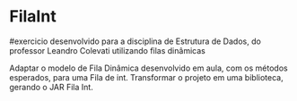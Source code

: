 # FilaInt
#exercicio desenvolvido para a disciplina de Estrutura de Dados, do professor Leandro Colevati utilizando filas dinâmicas

Adaptar o modelo de Fila Dinâmica desenvolvido em aula, com os métodos esperados, para uma Fila de int.
Transformar o projeto em uma biblioteca, gerando o JAR Fila Int.
